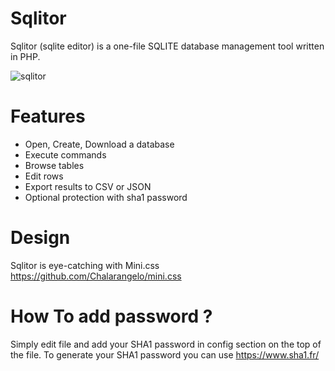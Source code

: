 # Sqlitor
Sqlitor (sqlite editor) is a one-file SQLITE database management tool written in PHP.

![sqlitor](https://repository-images.githubusercontent.com/271954978/d7f16100-ad54-11ea-9533-ab9c41f182fd?raw=true)

# Features
- Open, Create, Download a database
- Execute commands
- Browse tables
- Edit rows
- Export results to CSV or JSON
- Optional protection with sha1 password

# Design
Sqlitor is eye-catching with Mini.css https://github.com/Chalarangelo/mini.css

# How To add password ?
Simply edit file and add your SHA1 password in config section on the top of the file.
To generate your SHA1 password you can use https://www.sha1.fr/
